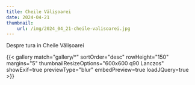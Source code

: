 ```yaml
---
title: Cheile Vălișoarei
date: 2024-04-21
thumbnail:
    url: /img/2024_04_21-cheile-valisoarei.jpg
---
```


Despre tura in Cheile Vălișoarei

{{< gallery match="gallery/*" sortOrder="desc" rowHeight="150" margins="5" thumbnailResizeOptions="600x600 q90 Lanczos" showExif=true previewType="blur" embedPreview=true loadJQuery=true >}}
